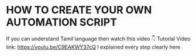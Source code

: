 # HOW TO CREATE YOUR OWN AUTOMATION SCRIPT
If you can understand Tamil language then watch this video 👇
Tutorial Video link: https://youtu.be/C9EAKWY37cQ
I explained every step clearly here
